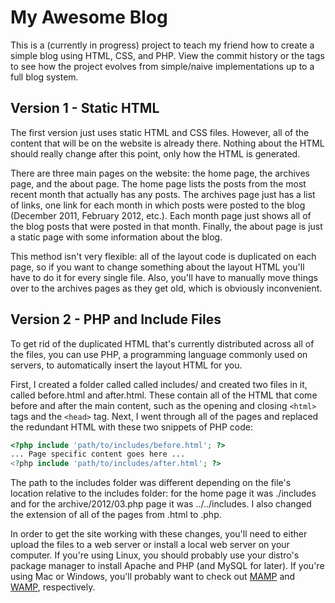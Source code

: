 My Awesome Blog
===============

This is a (currently in progress) project to teach my friend how to create a simple blog using HTML, CSS, and PHP. View the commit history or the tags to see how the project evolves from simple/naive implementations up to a full blog system.

Version 1 - Static HTML
-----------------------

The first version just uses static HTML and CSS files. However, all of the content that will be on the website is already there. Nothing about the HTML should really change after this point, only how the HTML is generated.

There are three main pages on the website: the home page, the archives page, and the about page. The home page lists the posts from the most recent month that actually has any posts. The archives page just has a list of links, one link for each month in which posts were posted to the blog (December 2011, February 2012, etc.). Each month page just shows all of the blog posts that were posted in that month. Finally, the about page is just a static page with some information about the blog.

This method isn't very flexible: all of the layout code is duplicated on each page, so if you want to change something about the layout HTML you'll have to do it for every single file. Also, you'll have to manually move things over to the archives pages as they get old, which is obviously inconvenient.

Version 2 - PHP and Include Files
---------------------------------

To get rid of the duplicated HTML that's currently distributed across all of the files, you can use PHP, a programming language commonly used on servers, to automatically insert the layout HTML for you.

First, I created a folder called called includes/ and created two files in it, called before.html and after.html. These contain all of the HTML that come before and after the main content, such as the opening and closing `<html>` tags and the `<head>` tag. Next, I went through all of the pages and replaced the redundant HTML with these two snippets of PHP code:

```php
<?php include 'path/to/includes/before.html'; ?>
... Page specific content goes here ...
<?php include 'path/to/includes/after.html'; ?>
```

The path to the includes folder was different depending on the file's location relative to the includes folder: for the home page it was ./includes and for the archive/2012/03.php page it was ../../includes. I also changed the extension of all of the pages from .html to .php.

In order to get the site working with these changes, you'll need to either upload the files to a web server or install a local web server on your computer. If you're using Linux, you should probably use your distro's package manager to install Apache and PHP (and MySQL for later). If you're using Mac or Windows, you'll probably want to check out [MAMP](http://www.mamp.info/) and [WAMP](http://www.wampserver.com/en/), respectively.


